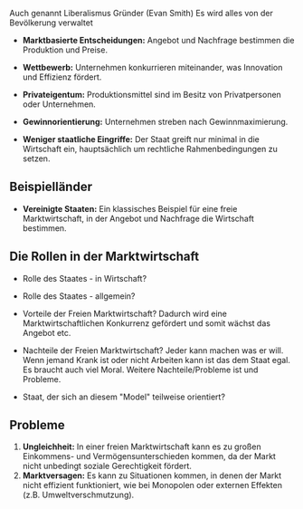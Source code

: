 Auch genannt Liberalismus Gründer (Evan Smith)
Es wird alles von der Bevölkerung verwaltet
- **Marktbasierte Entscheidungen:** Angebot und Nachfrage bestimmen die Produktion und Preise.

- **Wettbewerb:** Unternehmen konkurrieren miteinander, was Innovation und Effizienz fördert.

- **Privateigentum:** Produktionsmittel sind im Besitz von Privatpersonen oder Unternehmen.

- **Gewinnorientierung:** Unternehmen streben nach Gewinnmaximierung.

- **Weniger staatliche Eingriffe:** Der Staat greift nur minimal in die Wirtschaft ein, hauptsächlich um rechtliche Rahmenbedingungen zu setzen.
## Beispielländer

- **Vereinigte Staaten:** Ein klassisches Beispiel für eine freie Marktwirtschaft, in der Angebot und Nachfrage die Wirtschaft bestimmen.
## Die Rollen in der Marktwirtschaft
- Rolle des Staates - in Wirtschaft? 
  
- Rolle des Staates - allgemein? 
  
- Vorteile der Freien Marktwirtschaft?
  Dadurch wird eine Marktwirtschaftlichen Konkurrenz gefördert und somit wächst das Angebot etc. 
- Nachteile der Freien Marktwirtschaft?
  Jeder kann machen was er will. Wenn jemand Krank ist oder nicht Arbeiten kann ist das dem Staat egal. Es braucht auch viel Moral. Weitere Nachteile/Probleme ist und Probleme.
- Staat, der sich an diesem "Model" teilweise orientiert?
## Probleme
1. **Ungleichheit:** In einer freien Marktwirtschaft kann es zu großen Einkommens- und Vermögensunterschieden kommen, da der Markt nicht unbedingt soziale Gerechtigkeit fördert.
2. **Marktversagen:** Es kann zu Situationen kommen, in denen der Markt nicht effizient funktioniert, wie bei Monopolen oder externen Effekten (z.B. Umweltverschmutzung).